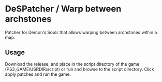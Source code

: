 # DeSPatcher / Warp between archstones

Patcher for Demon's Souls that allows warping between archstones within a map.

## Usage

Download the release, and place in the script directory of the game (PS3_GAME\USRDIR\script) or run and browse to the script directory. Click apply patches and run the game. 